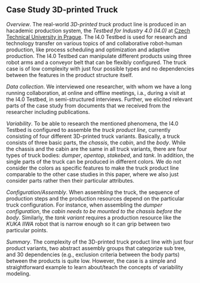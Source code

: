 Case Study 3D-printed Truck
---------------------------

*Overview*. The real-world *3D-printed truck* product line is produced in an hacademic production system, the *Testbed for Industry 4.0 (I4.0)* at [Czech Technical University in Prague](https://ciirc.cvut.cz/teams-labs/testbed/). The I4.0 Testbed is used for research and technology transfer on various topics of and collaborative robot-human production, like process scheduling and optimization and adaptive production. The I4.0 Testbed can manipulate different products using three robot arms and a conveyor belt that can be flexibly configured. The truck case is of low complexity with just four possible types and no dependencies between the features in the product structure itself.

*Data collection*. We interviewed one researcher, with whom we have a long running collaboration, at online and offline meetings, i.a., during a visit at the I4.0 Testbed, in semi-structured interviews. Further, we elicited relevant parts of the case study from documents that we received from the researcher including publications.

*Variability*. To be able to research the mentioned phenomena, the I4.0 Testbed is configured to assemble the *truck product line*, currently consisting of four different 3D-printed truck variants. Basically, a truck consists of three basic parts, the *chassis*, the *cabin*, and the *body*. While the chassis and the cabin are the same in all truck variants, there are four types of truck bodies: *dumper*, *opentop*, *stakebed*, and *tank*. In addition, the single parts of the truck can be produced in different colors. We do not consider the colors as specific features to make the truck product line comparable to the other case studies in this paper, where we also just consider parts rather then their particular attributes.

*Configuration/Assembly*. When assembling the truck, the sequence of production steps and the production resources depend on the particular truck configuration. For instance, when assembling the *dumper configuration*, the *cabin needs to be mounted to the chassis before the body*. Similarly, the *tank variant* requires a production resource like the *KUKA IIWA* robot that is narrow enough so it can grip between two particular points.

*Summary*. The complexity of the 3D-printed truck product line with just four product variants, two abstract assembly groups that categorize sub tree, and 30 dependencies (e.g., exclusion criteria between the body parts) between the products is quite low. However, the case is a simple and straightforward example to learn about/teach the concepts of variability modeling.
